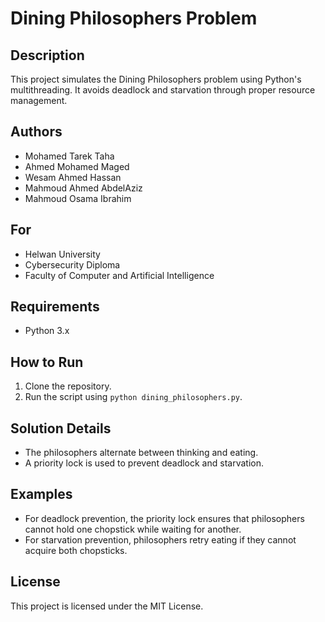 # Dining Philosophers Problem

## Description
This project simulates the Dining Philosophers problem using Python's multithreading. It avoids deadlock and starvation through proper resource management.

## Authors
- Mohamed Tarek Taha
- Ahmed Mohamed Maged
- Wesam Ahmed Hassan
- Mahmoud Ahmed AbdelAziz
- Mahmoud Osama Ibrahim

## For
- Helwan University
- Cybersecurity Diploma
- Faculty of Computer and Artificial Intelligence

## Requirements
- Python 3.x

## How to Run
1. Clone the repository.
2. Run the script using `python dining_philosophers.py`.

## Solution Details
- The philosophers alternate between thinking and eating.
- A priority lock is used to prevent deadlock and starvation.

## Examples
- For deadlock prevention, the priority lock ensures that philosophers cannot hold one chopstick while waiting for another.
- For starvation prevention, philosophers retry eating if they cannot acquire both chopsticks.

## License
This project is licensed under the MIT License.

